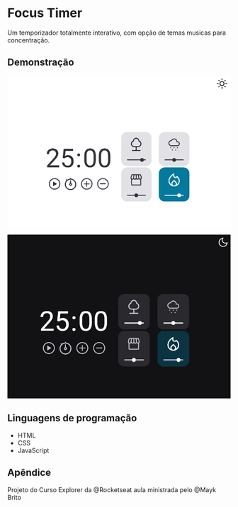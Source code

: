 # Focus Timer

Um temporizador totalmente interativo, com opção de temas musicas para concentração.




## Demonstração

![alt text](https://github.com/Giakomogcs/Temporizador-DarkMode/blob/main/images/Screenshot_2.png?raw=true)

![alt text](https://github.com/Giakomogcs/Temporizador-DarkMode/blob/main/images/Screenshot_1.png?raw=true)

## Linguagens de programação

- HTML
- CSS
- JavaScript


## Apêndice

Projeto do Curso Explorer da @Rocketseat
aula ministrada pelo @Mayk Brito

